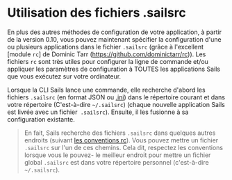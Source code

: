 # Utilisation des fichiers .sailsrc


En plus des autres méthodes de configuration de votre application, à partir de la version 0.10, vous pouvez maintenant spécifier la configuration d'une ou plusieurs applications dans le fichier `.sailsrc` (grâce à l'excellent [module `rc`] de Dominic Tarr (https://github.com/dominictarr/rc)). Les fichiers `rc` sont très utiles pour configurer la ligne de commande et/ou appliquer les paramètres de configuration à TOUTES les applications Sails que vous exécutez sur votre ordinateur.

Lorsque la CLI Sails lance une commande, elle recherche d'abord les fichiers `.sailsrc` (en format JSON ou [.ini](http://en.wikipedia.org/wiki/INI_file)) dans le répertoire courant et dans votre répertoire (C'est-à-dire `~/.sailsrc`) (chaque nouvelle application Sails est livrée avec un fichier` .sailsrc`). Ensuite, il les fusionne à sa configuration existante.

> En fait, Sails recherche des fichiers `.sailsrc` dans quelques autres endroits (suivant [les conventions rc](https://github.com/dominictarr/rc#standards)). Vous pouvez mettre un fichier `.sailsrc` sur l'un de ces chemins. Cela dit, respectez les conventions lorsque vous le pouvez- le meilleur endroit pour mettre un fichier global `.sailsrc` est dans votre répertoire personnel (c'est-à-dire `~/.sailsrc`).



<docmeta name="displayName" value="Using `.sailsrc` Files">

